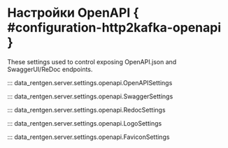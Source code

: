 # Настройки OpenAPI { #configuration-http2kafka-openapi }

These settings used to control exposing OpenAPI.json and SwaggerUI/ReDoc endpoints.

::: data_rentgen.server.settings.openapi.OpenAPISettings

::: data_rentgen.server.settings.openapi.SwaggerSettings

::: data_rentgen.server.settings.openapi.RedocSettings

::: data_rentgen.server.settings.openapi.LogoSettings

::: data_rentgen.server.settings.openapi.FaviconSettings
